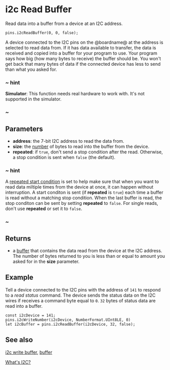# i2c Read Buffer

Read data into a buffer from a device at an I2C address.

```sig
pins.i2cReadBuffer(0, 0, false);
```

A device connected to the I2C pins on the @boardname@ at the address is selected to read data from. If it has data available to transfer, the data is received and copied into a buffer for your program to use. Your program says how big (how many bytes to receive) the buffer should be. You won't get back that many bytes of data if the connected device has less to send than what you asked for.

### ~ hint

**Simulator**: This function needs real hardware to work with. It's not supported in the simulator.

### ~

## Parameters

* **address**: the 7-bit I2C address to read the data from.
* **size**: the [number](/types/number) of bytes to read into the buffer from the device.
* **repeated**: if `true`, don't send a stop condition after the read. Otherwise, a stop condition is sent when `false` (the default).

### ~ hint

A [repeated start condition](http://www.i2c-bus.org/repeated-start-condition/) is set to help make sure that when you want to read data miltiple times from the device at once, it can happen without interruption. A start conditon is sent (if **repeated** is `true`) each time a buffer is read without a matching stop condition. When the last buffer is read, the stop conditon can be sent by setting **repeated** to `false`. For single reads, don't use **repeated** or set it to `false`.

### ~

## Returns

* a [buffer](/types/buffer) that contains the data read from the device at the I2C address. The number of bytes returned to you is less than or equal to amount you asked for in the **size** parameter.

## Example

Tell a device connected to the I2C pins with the address of `141` to respond to a _read status_ command. The device sends the status data on the I2C wires if receives a command byte equal to `0`. `32` bytes of status data are read into a buffer.

```blocks
const i2cDevice = 141;
pins.i2cWriteNumber(i2cDevice, NumberFormat.UInt8LE, 0)
let i2cBuffer = pins.i2cReadBuffer(i2cDevice, 32, false);
```

## See also

[i2c write buffer](/reference/pins/i2c-write-buffer), [buffer](/types/buffer)

[What's I2C?](http://www.i2c-bus.org/)
